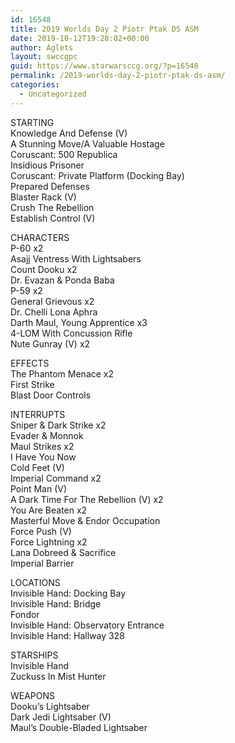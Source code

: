 ```yaml
---
id: 16548
title: 2019 Worlds Day 2 Piotr Ptak DS ASM
date: 2019-10-12T19:28:02+00:00
author: Aglets
layout: swccgpc
guid: https://www.starwarsccg.org/?p=16548
permalink: /2019-worlds-day-2-piotr-ptak-ds-asm/
categories:
  - Uncategorized
---
```

STARTING  
Knowledge And Defense (V)  
A Stunning Move/A Valuable Hostage  
Coruscant: 500 Republica  
Insidious Prisoner  
Coruscant: Private Platform (Docking Bay)  
Prepared Defenses  
Blaster Rack (V)  
Crush The Rebellion  
Establish Control (V)

CHARACTERS  
P-60 x2  
Asajj Ventress With Lightsabers  
Count Dooku x2  
Dr. Evazan & Ponda Baba  
P-59 x2  
General Grievous x2  
Dr. Chelli Lona Aphra  
Darth Maul, Young Apprentice x3  
4-LOM With Concussion Rifle  
Nute Gunray (V) x2

EFFECTS  
The Phantom Menace x2  
First Strike  
Blast Door Controls

INTERRUPTS  
Sniper & Dark Strike x2  
Evader & Monnok  
Maul Strikes x2  
I Have You Now  
Cold Feet (V)  
Imperial Command x2  
Point Man (V)  
A Dark Time For The Rebellion (V) x2  
You Are Beaten x2  
Masterful Move & Endor Occupation  
Force Push (V)  
Force Lightning x2  
Lana Dobreed & Sacrifice  
Imperial Barrier

LOCATIONS  
Invisible Hand: Docking Bay  
Invisible Hand: Bridge  
Fondor  
Invisible Hand: Observatory Entrance  
Invisible Hand: Hallway 328

STARSHIPS  
Invisible Hand  
Zuckuss In Mist Hunter

WEAPONS  
Dooku&#8217;s Lightsaber  
Dark Jedi Lightsaber (V)  
Maul&#8217;s Double-Bladed Lightsaber